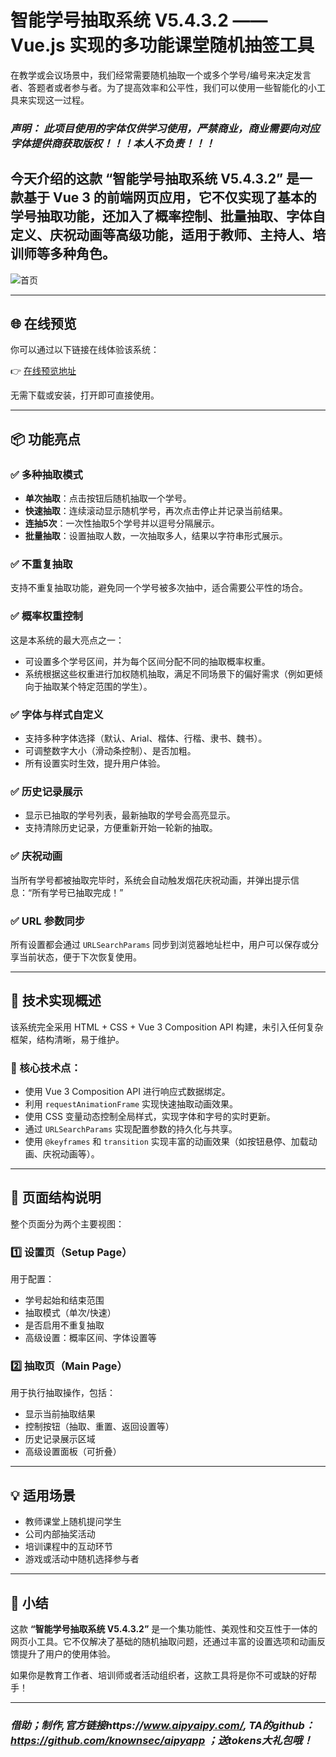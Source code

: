 # 智能学号抽取系统 V5.4.3.2 —— Vue.js 实现的多功能课堂随机抽签工具

在教学或会议场景中，我们经常需要随机抽取一个或多个学号/编号来决定发言者、答题者或者参与者。为了提高效率和公平性，我们可以使用一些智能化的小工具来实现这一过程。

### ***声明： 此项目使用的字体仅供学习使用，严禁商业，商业需要向对应字体提供商获取版权！！！本人不负责！！！***

今天介绍的这款 **“智能学号抽取系统 V5.4.3.2”** 是一款基于 Vue 3 的前端网页应用，它不仅实现了基本的学号抽取功能，还加入了概率控制、批量抽取、字体自定义、庆祝动画等高级功能，适用于教师、主持人、培训师等多种角色。
---
 ![首页](https://i-blog.csdnimg.cn/direct/361c37f12d12427096769a72b1ec8199.png#pic_center)

---

## 🌐 在线预览

你可以通过以下链接在线体验该系统：

👉 [在线预览地址](https://www.html2web.com/view/6867ec8912c1e7b5b4b1ee4e)

无需下载或安装，打开即可直接使用。






---
## 📦 功能亮点

### ✅ 多种抽取模式
- **单次抽取**：点击按钮后随机抽取一个学号。
- **快速抽取**：连续滚动显示随机学号，再次点击停止并记录当前结果。
- **连抽5次**：一次性抽取5个学号并以逗号分隔展示。
- **批量抽取**：设置抽取人数，一次抽取多人，结果以字符串形式展示。

### ✅ 不重复抽取
支持不重复抽取功能，避免同一个学号被多次抽中，适合需要公平性的场合。

### ✅ 概率权重控制
这是本系统的最大亮点之一：
- 可设置多个学号区间，并为每个区间分配不同的抽取概率权重。
- 系统根据这些权重进行加权随机抽取，满足不同场景下的偏好需求（例如更倾向于抽取某个特定范围的学生）。

### ✅ 字体与样式自定义
- 支持多种字体选择（默认、Arial、楷体、行楷、隶书、魏书）。
- 可调整数字大小（滑动条控制）、是否加粗。
- 所有设置实时生效，提升用户体验。

### ✅ 历史记录展示
- 显示已抽取的学号列表，最新抽取的学号会高亮显示。
- 支持清除历史记录，方便重新开始一轮新的抽取。

### ✅ 庆祝动画
当所有学号都被抽取完毕时，系统会自动触发烟花庆祝动画，并弹出提示信息：“所有学号已抽取完成！”

### ✅ URL 参数同步
所有设置都会通过 `URLSearchParams` 同步到浏览器地址栏中，用户可以保存或分享当前状态，便于下次恢复使用。

---

## 🧠 技术实现概述

该系统完全采用 HTML + CSS + Vue 3 Composition API 构建，未引入任何复杂框架，结构清晰，易于维护。

### 🔧 核心技术点：
- 使用 Vue 3 Composition API 进行响应式数据绑定。
- 利用 `requestAnimationFrame` 实现快速抽取动画效果。
- 使用 CSS 变量动态控制全局样式，实现字体和字号的实时更新。
- 通过 `URLSearchParams` 实现配置参数的持久化与共享。
- 使用 `@keyframes` 和 `transition` 实现丰富的动画效果（如按钮悬停、加载动画、庆祝动画等）。

---

## 📐 页面结构说明

整个页面分为两个主要视图：

### 1️⃣ 设置页（Setup Page）
用于配置：
- 学号起始和结束范围
- 抽取模式（单次/快速）
- 是否启用不重复抽取
- 高级设置：概率区间、字体设置等

### 2️⃣ 抽取页（Main Page）
用于执行抽取操作，包括：
- 显示当前抽取结果
- 控制按钮（抽取、重置、返回设置等）
- 历史记录展示区域
- 高级设置面板（可折叠）

---

## 💡 适用场景

- 教师课堂上随机提问学生
- 公司内部抽奖活动
- 培训课程中的互动环节
- 游戏或活动中随机选择参与者

---

## 📌 小结

这款 **“智能学号抽取系统 V5.4.3.2”** 是一个集功能性、美观性和交互性于一体的网页小工具。它不仅解决了基础的随机抽取问题，还通过丰富的设置选项和动画反馈提升了用户的使用体验。

如果你是教育工作者、培训师或者活动组织者，这款工具将是你不可或缺的好帮手！

---

### ***借助；制作,官方链接https://www.aipyaipy.com/, TA的github：https://github.com/knownsec/aipyapp ；送tokens大礼包哦！***

